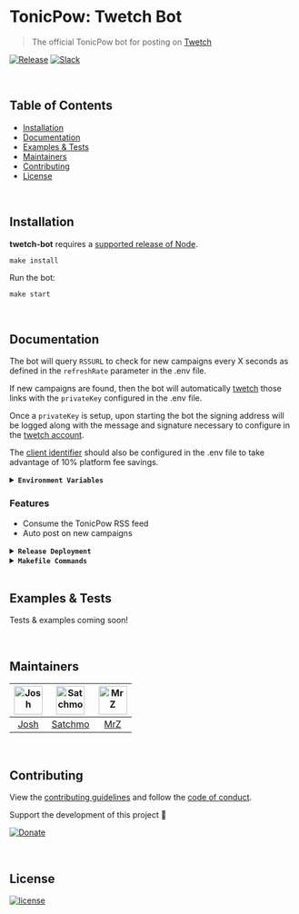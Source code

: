 # TonicPow: Twetch Bot
> The official TonicPow bot for posting on [Twetch](https://twetch.app)

[![Release](https://img.shields.io/github/release-pre/tonicpow/twetch-bot.svg?logo=github&style=flat&v=1)](https://github.com/tonicpow/twetch-bot/releases)
[![Slack](https://img.shields.io/badge/slack-tonicpow-orange.svg?logo=slack&style=flat)](https://atlantistic.slack.com/app_redirect?channel=tonicpow)

<br/>

## Table of Contents
- [Installation](#installation)
- [Documentation](#documentation)
- [Examples & Tests](#examples--tests)
- [Maintainers](#maintainers)
- [Contributing](#contributing)
- [License](#license)

<br/>

## Installation

**twetch-bot** requires a [supported release of Node](https://nodejs.org/en/download/).
```shell script
make install
```

Run the bot:
```shell script
make start
```

<br/>

## Documentation
The bot will query `RSSURL` to check for new campaigns every X seconds as defined in the `refreshRate` parameter in the .env file.

If new campaigns are found, then the bot will automatically [twetch](https://twetch.app) those links with the `privateKey` configured in the .env file.

Once a `privateKey` is setup, upon starting the bot the signing address will be logged along with the message and signature necessary to configure in the [twetch account](https://twetch.app/developer).

The [client identifier](https://twetch.app/developer) should also be configured in the .env file to take advantage of 10% platform fee savings.

<details>
<summary><strong><code>Environment Variables</code></strong></summary>
<br/>

Required environment variables:
- `TWETCH_CLIENT_ID` (twetch client id)
- `TWETCH_PK` (private key for twetch account)
- `TWETCH_REFRESH_RATE` (rate to refresh/fetch new rss)
</details>

### Features
- Consume the TonicPow RSS feed
- Auto post on new campaigns

<details>
<summary><strong><code>Release Deployment</code></strong></summary>
<br/>

[goreleaser](https://github.com/goreleaser/goreleaser) for easy binary or library deployment to Github and can be installed via: `brew install goreleaser`.

The [.goreleaser.yml](.goreleaser.yml) file is used to configure [goreleaser](https://github.com/goreleaser/goreleaser).

Use `make release-snap` to create a snapshot version of the release, and finally `make release` to ship to production.
</details>

<details>
<summary><strong><code>Makefile Commands</code></strong></summary>
<br/>

View all `makefile` commands
```shell script
make help
```

List of all current commands:
```text
audit                          Checks for vulnerabilities in dependencies
clean                          Remove previous builds and any test cache data
help                           Show all commands available
install                        Installs the dependencies for the packge
lint                           Runs the standard-js lint tool
outdated                       Checks for outdated packages via npm
release                        Full production release (creates release in Github)
release-test                   Full production test release (everything except deploy)
release-snap                   Test the full release (build binaries)
start                          Starts running the bot
tag                            Generate a new tag and push (IE: tag version=0.0.0)
tag-remove                     Remove a tag if found (IE: tag-remove version=0.0.0)
tag-update                     Update an existing tag to current commit (IE: tag-update version=0.0.0)
update-releaser                Update the goreleaser application
```
</details>

<br/>

## Examples & Tests
Tests & examples coming soon!

<br/>

## Maintainers
| [<img src="https://github.com/jdh7190.png" height="50" alt="Josh" />](https://github.com/jdh7190) | [<img src="https://github.com/rohenaz.png" height="50" alt="Satchmo" />](https://github.com/rohenaz) | [<img src="https://github.com/mrz1836.png" height="50" alt="MrZ" />](https://github.com/mrz1836) |
|:---:|:---:|:---:|
| [Josh](https://github.com/jdh7190) | [Satchmo](https://github.com/rohenaz) | [MrZ](https://github.com/mrz1836) |

<br/>

## Contributing
View the [contributing guidelines](CONTRIBUTING.md) and follow the [code of conduct](CODE_OF_CONDUCT.md).

Support the development of this project 🙏

[![Donate](https://img.shields.io/badge/donate-bitcoin-brightgreen.svg)](https://tonicpow.com/?af=twetch-bot)

<br/>

## License

[![license](https://img.shields.io/badge/license-Open%20BSV-brightgreen.svg?style=flat)](/LICENSE)
